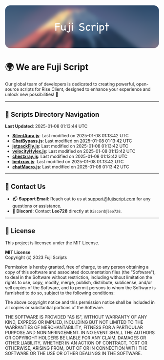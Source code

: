 ![Banner](.github/b.webp)

# 🌍 **We are Fuji Script**

Our global team of developers is dedicated to creating powerful, open-source scripts for Rise Client, designed to enhance your experience and unlock new possibilities! 🌟

---
<!-- SCRIPTS_NAVIGATION_START -->
## 📂 **Scripts Directory Navigation**

**Last Updated**: 2025-01-08 01:13:44 UTC

- **[SilentAura.js](scripts/SilentAura.js)**: Last modified on 2025-01-08 01:13:42 UTC
- **[ChatBypass.js](scripts/ChatBypass.js)**: Last modified on 2025-01-08 01:13:42 UTC
- **[jetpackFly.js](scripts/jetpackFly.js)**: Last modified on 2025-01-08 01:13:42 UTC
- **[velocityHylex.js](scripts/velocityHylex.js)**: Last modified on 2025-01-08 01:13:42 UTC
- **[chestxray.js](scripts/chestxray.js)**: Last modified on 2025-01-08 01:13:42 UTC
- **[bedxray.js](scripts/bedxray.js)**: Last modified on 2025-01-08 01:13:42 UTC
- **[chatMacro.js](scripts/chatMacro.js)**: Last modified on 2025-01-08 01:13:42 UTC

<!-- SCRIPTS_NAVIGATION_END -->

---

## 💬 **Contact Us**  
- 📬 **Support Email**: Reach out to us at [support@fujiscript.com](mailto:support@fujiscript.com) for any questions or assistance.  
- 💬 **Discord**: Contact **Leo728** directly at `Discord@leo728`.

---

## 📜 **License**

This project is licensed under the MIT License.  

**MIT License**  
Copyright (c) 2023 Fuji Scripts  

Permission is hereby granted, free of charge, to any person obtaining a copy of this software and associated documentation files (the "Software"), to deal in the Software without restriction, including without limitation the rights to use, copy, modify, merge, publish, distribute, sublicense, and/or sell copies of the Software, and to permit persons to whom the Software is furnished to do so, subject to the following conditions:  

The above copyright notice and this permission notice shall be included in all copies or substantial portions of the Software.  

THE SOFTWARE IS PROVIDED "AS IS", WITHOUT WARRANTY OF ANY KIND, EXPRESS OR IMPLIED, INCLUDING BUT NOT LIMITED TO THE WARRANTIES OF MERCHANTABILITY, FITNESS FOR A PARTICULAR PURPOSE AND NONINFRINGEMENT. IN NO EVENT SHALL THE AUTHORS OR COPYRIGHT HOLDERS BE LIABLE FOR ANY CLAIM, DAMAGES OR OTHER LIABILITY, WHETHER IN AN ACTION OF CONTRACT, TORT OR OTHERWISE, ARISING FROM, OUT OF OR IN CONNECTION WITH THE SOFTWARE OR THE USE OR OTHER DEALINGS IN THE SOFTWARE.  
